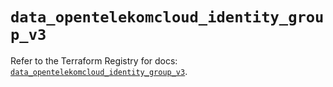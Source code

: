 # `data_opentelekomcloud_identity_group_v3`

Refer to the Terraform Registry for docs: [`data_opentelekomcloud_identity_group_v3`](https://registry.terraform.io/providers/opentelekomcloud/opentelekomcloud/1.36.50/docs/data-sources/identity_group_v3).
